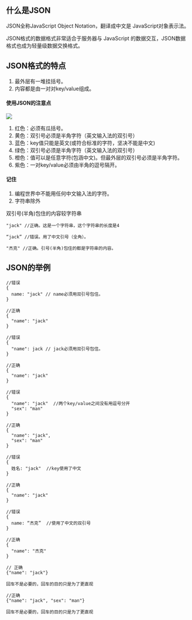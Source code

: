## 什么是JSON

JSON全称JavaScript Object Notation，翻译成中文是 JavaScript对象表示法。

JSON格式的数据格式非常适合于服务器与 JavaScript 的数据交互，JSON数据格式也成为轻量级数据交换格式。

## JSON格式的特点

1. 最外层有一堆挂括号。
2. 内容都是由一对对key/value组成。

#### 使用JSON的注意点

![](https://raw.githubusercontent.com/wiki/xugy0926/getting-started-with-javascript/json.png)


1. 红色：必须有瓜括号。
2. 黄色：双引号必须是半角字符（英文输入法的双引号）
3. 蓝色：key值只能是英文(或符合标准的字符，坚决不能是中文)
4. 绿色：双引号必须是半角字符（英文输入法的双引号）
5. 橙色：值可以是任意字符(包涵中文)。但最外层的双引号必须是半角字符。
6. 紫色：一对key/value必须由半角的逗号隔开。

#### 记住

1. 编程世界中不能用任何中文输入法的字符。
2. 字符串除外

双引号(半角)包住的内容较字符串

```
"jack" //正确。这是一个字符串，这个字符串的长度是4

“jack” //错误。用了中文引号（全角）。

"杰克" //正确。引号(半角)包住的都是字符串的内容。
```


## JSON的举例

```
//错误
{
  name: "jack" // name必须用双引号包住。
}

//正确
{
  "name": "jack"
}
```
```
//错误
{
  "name": jack // jack必须用双引号包住。
}

//正确
{
  "name": "jack"
}
```
```
//错误
{
  "name": "jack"  //两个key/value之间没有用逗号分开
  "sex": "man"
}

//正确
{
  "name": "jack",  
  "sex": "man"
}
```
```
//错误
{
  姓名: "jack"  //key使用了中文
}

//正确
{
  "name": "jack"
}
```
```
//错误
{
  name: “杰克”  //使用了中文的双引号
}

//正确
{
  "name": "杰克"
}
```
```
// 正确
{"name": "jack"}

回车不是必要的，回车的目的只是为了更直观
```
```
//正确
{"name": "jack", "sex": "man"}

回车不是必要的，回车的目的只是为了更直观
```
